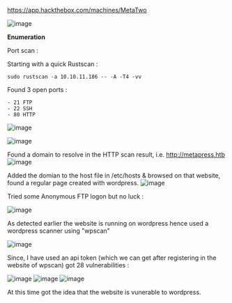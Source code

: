 https://app.hackthebox.com/machines/MetaTwo

![image](https://user-images.githubusercontent.com/87700008/204091344-de25ad85-8c3c-4687-b735-c111131c05f4.png)

**Enumeration**

Port scan :

Starting with a quick Rustscan :

    sudo rustscan -a 10.10.11.186 -- -A -T4 -vv

Found 3 open ports : 

    - 21 FTP
    - 22 SSH
    - 80 HTTP
    
![image](https://user-images.githubusercontent.com/87700008/204091388-96c142e3-52fc-41c3-84ad-48f77fe5f945.png)

![image](https://user-images.githubusercontent.com/87700008/204091502-37d5b172-d611-41f6-b716-100120af98fc.png)

Found a domain to resolve in the HTTP scan result, i.e. http://metapress.htb
![image](https://user-images.githubusercontent.com/87700008/204091652-17bace83-c0ba-4d71-ae2e-ad84e955ab55.png)

Added the domian to the host file in /etc/hosts & browsed on that website, found a regular page created with wordpress.
![image](https://user-images.githubusercontent.com/87700008/204091873-d6ed202b-d263-4ffe-852d-8b9d0edc5fdd.png)

Tried some Anonymous FTP logon but no luck :

![image](https://user-images.githubusercontent.com/87700008/204127806-544d6160-edb7-404e-82df-146efc167bb7.png)

As detected earlier the website is running on wordpress hence used a wordpress scanner using "wpscan"

![image](https://user-images.githubusercontent.com/87700008/204129169-193b393c-b1b7-4091-a1a1-2c2f92f9b8f3.png)

Since, I have used an api token (which we can get after registering in the website of wpscan) got 28 vulnerabilities :

![image](https://user-images.githubusercontent.com/87700008/204129243-c3b44c92-1432-4ea7-ae75-b9a3ba72cc7e.png)
![image](https://user-images.githubusercontent.com/87700008/204129252-6fbe354e-5662-4de1-8769-11327171ed90.png)
![image](https://user-images.githubusercontent.com/87700008/204129328-701655de-0688-4ed9-9f30-0aca6e27b233.png)


At this time got the idea that the website is vunerable to wordpress.










